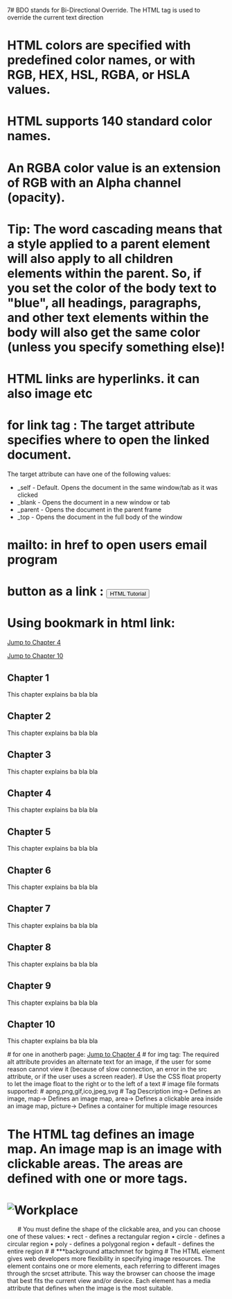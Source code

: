 7# BDO stands for Bi-Directional Override.
The HTML <bdo> tag is used to override the current text direction
# <!-- Write your comments here -->
# HTML colors are specified with predefined color names, or with RGB, HEX, HSL, RGBA, or HSLA values.
# HTML supports 140 standard color names.
# An RGBA color value is an extension of RGB with an Alpha channel (opacity).
# Tip: The word cascading means that a style applied to a parent element will also apply to all children elements within the parent. So, if you set the color of the body text to "blue", all headings, paragraphs, and other text elements within the body will also get the same color (unless you specify something else)!
# HTML links are hyperlinks. it can also image etc
# for link tag : The target attribute specifies where to open the linked document.
The target attribute can have one of the following values:
 - _self - Default. Opens the document in the same window/tab as it was clicked
 - _blank - Opens the document in a new window or tab
 - _parent - Opens the document in the parent frame
 - _top - Opens the document in the full body of the window
# mailto: in href to open users email program
# button as a link : <button onclick="document.location='default.asp'">HTML Tutorial</button> 
# <style>
a:link, a:visited {
  background-color: #f44336;
  color: white;
  padding: 15px 25px;
  text-align: center;
  text-decoration: none;
  display: inline-block;
}

a:hover, a:active {
  background-color: red;
}
</style>
 # Using bookmark in html link:<!DOCTYPE html>
<html>
<body>

<p><a href="#C4">Jump to Chapter 4</a></p>
<p><a href="#C10">Jump to Chapter 10</a></p>

<h2>Chapter 1</h2>
<p>This chapter explains ba bla bla</p>

<h2>Chapter 2</h2>
<p>This chapter explains ba bla bla</p>

<h2>Chapter 3</h2>
<p>This chapter explains ba bla bla</p>

<h2 id="C4">Chapter 4</h2>
<p>This chapter explains ba bla bla</p>

<h2>Chapter 5</h2>
<p>This chapter explains ba bla bla</p>

<h2>Chapter 6</h2>
<p>This chapter explains ba bla bla</p>

<h2>Chapter 7</h2>
<p>This chapter explains ba bla bla</p>

<h2>Chapter 8</h2>
<p>This chapter explains ba bla bla</p>

<h2>Chapter 9</h2>
<p>This chapter explains ba bla bla</p>

<h2 id="C10">Chapter 10</h2>
<p>This chapter explains ba bla bla</p>

</body>
</html>
# for one in anotherb page: <a href="html_demo.html#C4">Jump to Chapter 4</a>
# for img tag: The required alt attribute provides an alternate text for an image, if the user for some reason cannot view it (because of slow connection, an error in the src attribute, or if the user uses a screen reader).
# Use the CSS float property to let the image float to the right or to the left of a text
# image file formats supported: # apng,png,gif,ico,jpeg,svg
# Tag
Description
img->
Defines an image,
map->
Defines an image map,
area->
Defines a clickable area inside an image map,
picture->
Defines a container for multiple image resources

# The HTML <map> tag defines an image map. An image map is an image with clickable areas. The areas are defined with one or more <area> tags.
# <img src="workplace.jpg" alt="Workplace" usemap="#workmap">

<map name="workmap">
  <area shape="rect" coords="34,44,270,350" alt="Computer" href="computer.htm">
  <area shape="rect" coords="290,172,333,250" alt="Phone" href="phone.htm">
  <area shape="circle" coords="337,300,44" alt="Coffee" href="coffee.htm">
</map>
# You must define the shape of the clickable area, and you can choose one of these values:
 • rect - defines a rectangular region
 • circle - defines a circular region
 • poly - defines a polygonal region
 • default - defines the entire region
# <area shape="rect" coords="34, 44, 270, 350" href="computer.htm">
# ***background attachmnet for bgimg
# The HTML <picture> element gives web developers more flexibility in specifying image resources.
The <picture> element contains one or more <source> elements, each referring to different images through the srcset attribute. This way the browser can choose the image that best fits the current view and/or device.
Each <source> element has a media attribute that defines when the image is the most suitable.